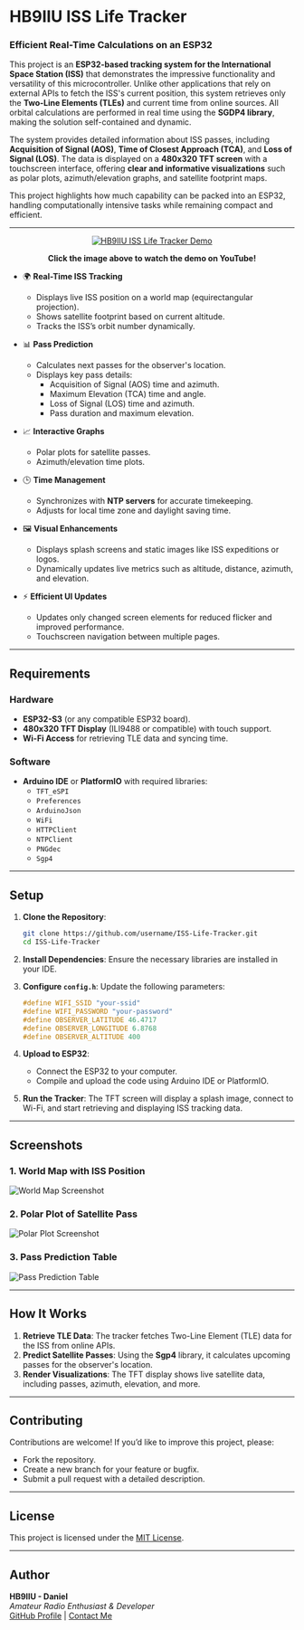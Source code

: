 
# HB9IIU ISS Life Tracker
### **Efficient Real-Time Calculations on an ESP32**


This project is an **ESP32-based tracking system for the International Space Station (ISS)** that demonstrates the impressive functionality and versatility of this microcontroller. Unlike other applications that rely on external APIs to fetch the ISS's current position, this system retrieves only the **Two-Line Elements (TLEs)** and current time from online sources. All orbital calculations are performed in real time using the **SGDP4 library**, making the solution self-contained and dynamic.

The system provides detailed information about ISS passes, including **Acquisition of Signal (AOS)**, **Time of Closest Approach (TCA)**, and **Loss of Signal (LOS)**. The data is displayed on a **480x320 TFT screen** with a touchscreen interface, offering **clear and informative visualizations** such as polar plots, azimuth/elevation graphs, and satellite footprint maps. 

This project highlights how much capability can be packed into an ESP32, handling computationally intensive tasks while remaining compact and efficient.


---

<div align="center">
  <a href="https://www.youtube.com/watch?v=-qaXMxvWq9A" target="_blank">
    <img src="https://img.youtube.com/vi/-qaXMxvWq9A/0.jpg" alt="HB9IIU ISS Life Tracker Demo">
  </a>
  <p><strong>Click the image above to watch the demo on YouTube!</strong></p>
</div>


- 🌍 **Real-Time ISS Tracking**
  - Displays live ISS position on a world map (equirectangular projection).
  - Shows satellite footprint based on current altitude.
  - Tracks the ISS’s orbit number dynamically.

- 📊 **Pass Prediction**
  - Calculates next passes for the observer's location.
  - Displays key pass details:
    - Acquisition of Signal (AOS) time and azimuth.
    - Maximum Elevation (TCA) time and angle.
    - Loss of Signal (LOS) time and azimuth.
    - Pass duration and maximum elevation.

- 📈 **Interactive Graphs**
  - Polar plots for satellite passes.
  - Azimuth/elevation time plots.

- 🕒 **Time Management**
  - Synchronizes with **NTP servers** for accurate timekeeping.
  - Adjusts for local time zone and daylight saving time.

- 🖼 **Visual Enhancements**
  - Displays splash screens and static images like ISS expeditions or logos.
  - Dynamically updates live metrics such as altitude, distance, azimuth, and elevation.

- ⚡ **Efficient UI Updates**
  - Updates only changed screen elements for reduced flicker and improved performance.
  - Touchscreen navigation between multiple pages.

---

## Requirements

### Hardware
- **ESP32-S3** (or any compatible ESP32 board).
- **480x320 TFT Display** (ILI9488 or compatible) with touch support.
- **Wi-Fi Access** for retrieving TLE data and syncing time.

### Software
- **Arduino IDE** or **PlatformIO** with required libraries:
  - `TFT_eSPI`
  - `Preferences`
  - `ArduinoJson`
  - `WiFi`
  - `HTTPClient`
  - `NTPClient`
  - `PNGdec`
  - `Sgp4`

---

## Setup

1. **Clone the Repository**:
   ```bash
   git clone https://github.com/username/ISS-Life-Tracker.git
   cd ISS-Life-Tracker
   ```

2. **Install Dependencies**:
   Ensure the necessary libraries are installed in your IDE.

3. **Configure `config.h`**:
   Update the following parameters:
   ```cpp
   #define WIFI_SSID "your-ssid"
   #define WIFI_PASSWORD "your-password"
   #define OBSERVER_LATITUDE 46.4717
   #define OBSERVER_LONGITUDE 6.8768
   #define OBSERVER_ALTITUDE 400
   ```

4. **Upload to ESP32**:
   - Connect the ESP32 to your computer.
   - Compile and upload the code using Arduino IDE or PlatformIO.

5. **Run the Tracker**:
   The TFT screen will display a splash image, connect to Wi-Fi, and start retrieving and displaying ISS tracking data.

---

## Screenshots

### 1. World Map with ISS Position
![World Map Screenshot](https://example.com/world-map-screenshot)

### 2. Polar Plot of Satellite Pass
![Polar Plot Screenshot](https://example.com/polar-plot-screenshot)

### 3. Pass Prediction Table
![Pass Prediction Table](https://example.com/pass-table-screenshot)

---

## How It Works

1. **Retrieve TLE Data**: The tracker fetches Two-Line Element (TLE) data for the ISS from online APIs.
2. **Predict Satellite Passes**: Using the **Sgp4** library, it calculates upcoming passes for the observer's location.
3. **Render Visualizations**: The TFT display shows live satellite data, including passes, azimuth, elevation, and more.

---

## Contributing

Contributions are welcome! If you’d like to improve this project, please:
- Fork the repository.
- Create a new branch for your feature or bugfix.
- Submit a pull request with a detailed description.

---

## License

This project is licensed under the [MIT License](LICENSE).

---

## Author

**HB9IIU - Daniel**  
*Amateur Radio Enthusiast & Developer*  
[GitHub Profile](https://github.com/username) | [Contact Me](mailto:email@example.com)
